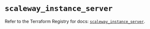 # `scaleway_instance_server`

Refer to the Terraform Registry for docs: [`scaleway_instance_server`](https://registry.terraform.io/providers/scaleway/scaleway/2.42.1/docs/resources/instance_server).
